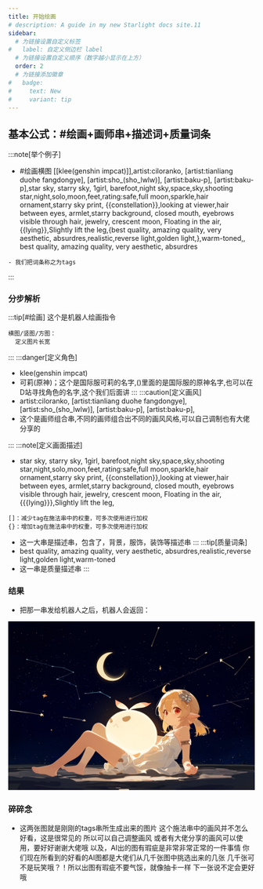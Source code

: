 ```yaml
---
title: 开始绘画
# description: A guide in my new Starlight docs site.11
sidebar:
  # 为链接设置自定义标签
#   label: 自定义侧边栏 label
  # 为链接设置自定义顺序（数字越小显示在上方）
  order: 2
  # 为链接添加徽章
#   badge:
#     text: New
#     variant: tip
---
```


## 基本公式：#绘画+画师串+描述词+质量词条

:::note[举个例子]
- #绘画横图 [[klee(genshin impcat)]],artist:ciloranko, [artist:tianliang duohe 
fangdongye], [artist:sho_(sho_lwlw)], [artist:baku-p],  [artist:baku-p],star sky, starry sky, 1girl, barefoot,night sky,space,sky,shooting star,night,solo,moon,feet,rating:safe,full moon,sparkle,hair ornament,starry sky print, {{constellation}},looking at viewer,hair between eyes, armlet,starry background, closed mouth, eyebrows visible through hair,  jewelry, crescent moon, Floating in the air,{{lying}},Slightly lift the leg,{best quality, amazing quality, very aesthetic, absurdres,realistic,reverse light,golden light,},warm-toned,, best quality, amazing quality, very aesthetic, absurdres
```
- 我们把词条称之为tags
```
:::
### 分步解析
:::tip[#绘画]
这个是机器人绘画指令
```
横图/竖图/方图：
  定义图片长宽
```
:::
:::danger[定义角色]
- klee(genshin impcat)
- 可莉(原神)；这个是国际服可莉的名字,()里面的是国际服的原神名字,也可以在D站寻找角色的名字,这个我们后面讲
:::
:::caution[定义画风]
- artist:ciloranko, [artist:tianliang duohe fangdongye], [artist:sho_(sho_lwlw)], [artist:baku-p],  [artist:baku-p],
- 这个是画师组合串,不同的画师组合出不同的画风风格,可以自己调制也有大佬分享的

:::
:::note[定义画面描述]
- star sky, starry sky, 1girl, barefoot,night sky,space,sky,shooting star,night,solo,moon,feet,rating:safe,full moon,sparkle,hair ornament,starry sky print, {{constellation}},looking at viewer,hair between eyes, armlet,starry background, closed mouth, eyebrows visible through hair,  jewelry, crescent moon, Floating in the air,{{{lying}}},Slightly lift the leg,
```
[]：减少tag在施法串中的权重，可多次使用进行加权
{}：增加tag在施法串中的权重，可多次使用进行加权
```

- 这一大串是描述串，包含了，背景，服饰，装饰等描述串
:::
:::tip[质量词条]
- best quality, amazing quality, very aesthetic, absurdres,realistic,reverse light,golden light,warm-toned
- 这一串是质量描述串
:::

### 结果
- 把那一串发给机器人之后，机器人会返回：

![aiPic](../../../assets/bf78a3b3887b96c9153d95efec2cda4b_720.jpg)


### 碎碎念
-  这两张图就是刚刚的tags串所生成出来的图片
这个施法串中的画风并不怎么好看，这是很常见的
所以可以自己调整画风
或者有大佬分享的画风可以使用，要好好谢谢大佬哦
以及，AI出的图有瑕疵是非常非常正常的一件事情
你们现在所看到的好看的AI图都是大佬们从几千张图中挑选出来的几张
几千张可不是玩笑哦？！所以出图有瑕疵不要气馁，就像抽卡一样
下一张说不定会更好哦